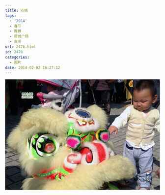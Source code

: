 ```yaml
---
title: 点睛
tags:
  - '2014'
  - 春节
  - 舞狮
  - 荷城广场
  - 高明
url: 2476.html
id: 2476
categories:
  - 图片
date: 2014-02-02 16:27:12
---
```


[![](/images/uploads/2014/02/点睛.jpg "点睛")](/images/uploads/2014/02/点睛.jpg)